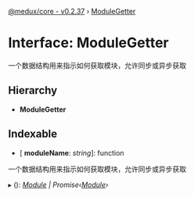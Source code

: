 [@medux/core - v0.2.37](../README.md) › [ModuleGetter](modulegetter.md)

# Interface: ModuleGetter

一个数据结构用来指示如何获取模块，允许同步或异步获取

## Hierarchy

* **ModuleGetter**

## Indexable

* \[ **moduleName**: *string*\]: function

一个数据结构用来指示如何获取模块，允许同步或异步获取

▸ (): *[Module](module.md) | Promise‹[Module](module.md)›*
